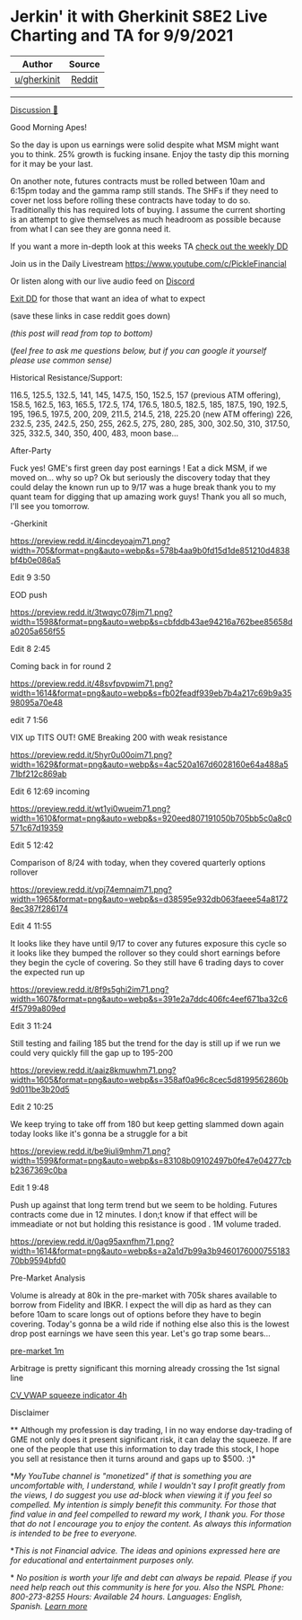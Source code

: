 Jerkin' it with Gherkinit S8E2 Live Charting and TA for 9/9/2021
================================================================

| Author       | Source       | 
| :-------------: |:-------------:|
|  [u/gherkinit](https://www.reddit.com/user/gherkinit/) | [Reddit](https://www.reddit.com/r/Superstonk/comments/pkx6ri/jerkin_it_with_gherkinit_s8e2_live_charting_and/) | 

---

[Discussion 🦍](https://www.reddit.com/r/Superstonk/search?q=flair_name%3A%22Discussion%20%F0%9F%A6%8D%22&restrict_sr=1)

Good Morning Apes!

So the day is upon us earnings were solid despite what MSM might want you to think. 25% growth is fucking insane. Enjoy the tasty dip this morning for it may be your last.

On another note, futures contracts must be rolled between 10am and 6:15pm today and the gamma ramp still stands. The SHFs if they need to cover net loss before rolling these contracts have today to do so. Traditionally this has required lots of buying. I assume the current shorting is an attempt to give themselves as much headroom as possible because from what I can see they are gonna need it.

If you want a more in-depth look at this weeks TA [check out the weekly DD](https://www.reddit.com/r/Superstonk/comments/pjci7o/jerkin_it_with_gherkinit_forward_looking_ta_for/)

Join us in the Daily Livestream <https://www.youtube.com/c/PickleFinancial>

Or listen along with our live audio feed on [Discord](https://discord.gg/HbqnUVsSrH)

[Exit DD](https://www.reddit.com/r/Superstonk/comments/nogxnr/infinity_war_the_final_exit_dd_compilation/) for those that want an idea of what to expect

(save these links in case reddit goes down)

*(this post will read from top to bottom)*

(*feel free to ask me questions below, but if you can google it yourself please use common sense)*

Historical Resistance/Support:

116.5, 125.5, 132.5, 141, 145, 147.5, 150, 152.5, 157 (previous ATM offering), 158.5, 162.5, 163, 165.5, 172.5, 174, 176.5, 180.5, 182.5, 185, 187.5, 190, 192.5, 195, 196.5, 197.5, 200, 209, 211.5, 214.5, 218, 225.20 (new ATM offering) 226, 232.5, 235, 242.5, 250, 255, 262.5, 275, 280, 285, 300, 302.50, 310, 317.50, 325, 332.5, 340, 350, 400, 483, moon base...

After-Party

Fuck yes! GME's first green day post earnings ! Eat a dick MSM, if we moved on... why so up? Ok but seriously the discovery today that they could delay the known run up to 9/17 was a huge break thank you to my quant team for digging that up amazing work guys! Thank you all so much, I'll see you tomorrow.

-Gherkinit

<https://preview.redd.it/4incdeyoajm71.png?width=705&format=png&auto=webp&s=578b4aa9b0fd15d1de851210d4838bf4b0e086a5>

Edit 9 3:50

EOD push

<https://preview.redd.it/3twqyc078jm71.png?width=1598&format=png&auto=webp&s=cbfddb43ae94216a762bee85658da0205a656f55>

Edit 8 2:45

Coming back in for round 2

<https://preview.redd.it/48svfpvpwim71.png?width=1614&format=png&auto=webp&s=fb02feadf939eb7b4a217c69b9a3598095a70e48>

edit 7 1:56

VIX up TITS OUT! GME Breaking 200 with weak resistance

<https://preview.redd.it/5hyr0u00oim71.png?width=1629&format=png&auto=webp&s=4ac520a167d6028160e64a488a571bf212c869ab>

Edit 6 12:69 incoming

<https://preview.redd.it/wt1yi0wueim71.png?width=1610&format=png&auto=webp&s=920eed807191050b705bb5c0a8c0571c67d19359>

Edit 5 12:42

Comparison of 8/24 with today, when they covered quarterly options rollover

<https://preview.redd.it/vpj74emnaim71.png?width=1965&format=png&auto=webp&s=d38595e932db063faeee54a81728ec387f286174>

Edit 4 11:55

It looks like they have until 9/17 to cover any futures exposure this cycle so it looks like they bumped the rollover so they could short earnings before they begin the cycle of covering. So they still have 6 trading days to cover the expected run up

<https://preview.redd.it/8f9s5ghi2im71.png?width=1607&format=png&auto=webp&s=391e2a7ddc406fc4eef671ba32c64f5799a809ed>

Edit 3 11:24

Still testing and failing 185 but the trend for the day is still up if we run we could very quickly fill the gap up to 195-200

<https://preview.redd.it/aaiz8kmuwhm71.png?width=1605&format=png&auto=webp&s=358af0a96c8cec5d8199562860b9d011be3b20d5>

Edit 2 10:25

We keep trying to take off from 180 but keep getting slammed down again today looks like it's gonna be a struggle for a bit

<https://preview.redd.it/be9iuli9mhm71.png?width=1599&format=png&auto=webp&s=83108b09102497b0fe47e04277cbb2367369c0ba>

Edit 1 9:48

Push up against that long term trend but we seem to be holding. Futures contracts come due in 12 minutes. I don;t know if that effect will be immeadiate or not but holding this resistance is good . 1M volume traded.

<https://preview.redd.it/0ag95axnfhm71.png?width=1614&format=png&auto=webp&s=a2a1d7b99a3b946017600075518370bb9594bfd0>

Pre-Market Analysis

Volume is already at 80k in the pre-market with 705k shares available to borrow from Fidelity and IBKR. I expect the will dip as hard as they can before 10am to scare longs out of options before they have to begin covering. Today's gonna be a wild ride if nothing else also this is the lowest drop post earnings we have seen this year. Let's go trap some bears...

[pre-market 1m](https://preview.redd.it/bimjz5gj4hm71.png?width=1615&format=png&auto=webp&s=a9d685af9cbe69d157033b06dae76e16e476e18d)

Arbitrage is pretty significant this morning already crossing the 1st signal line

[CV_VWAP squeeze indicator 4h](https://preview.redd.it/9cva88fc5hm71.png?width=2454&format=png&auto=webp&s=146722fbea551d022f07e14ebab2ede23ced0d54)

Disclaimer

** Although my profession is day trading, I in no way endorse day-trading of GME not only does it present significant risk, it can delay the squeeze. If are one of the people that use this information to day trade this stock, I hope you sell at resistance then it turns around and gaps up to $500. :)*

**My YouTube channel is "monetized" if that is something you are uncomfortable with, I understand, while I wouldn't say I profit greatly from the views, I do suggest you use ad-block when viewing it if you feel so compelled.* *My intention is simply benefit this community. For those that find value in and feel compelled to reward my work, I thank you. For those that do not I encourage you to enjoy the content. As always this information is intended to be free to everyone.*

**This is not Financial advice. The ideas and opinions expressed here are for educational and entertainment purposes only.*

* *No position is worth your life and debt can always be repaid. Please if you need help reach out this community is here for you. Also the NSPL Phone: 800-273-8255 Hours: Available 24 hours. Languages: English, Spanish.* [*Learn more*](https://suicidepreventionlifeline.org/)
